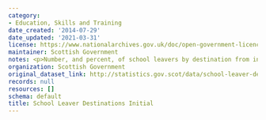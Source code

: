 ```yaml
---
category:
- Education, Skills and Training
date_created: '2014-07-29'
date_updated: '2021-03-31'
license: https://www.nationalarchives.gov.uk/doc/open-government-licence/version/3/
maintainer: Scottish Government
notes: <p>Number, and percent, of school leavers by destination from initial survey</p>
organization: Scottish Government
original_dataset_link: http://statistics.gov.scot/data/school-leaver-destinations
records: null
resources: []
schema: default
title: School Leaver Destinations Initial
---
```

